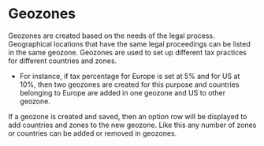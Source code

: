 # Geozones

Geozones are created based on the needs of the legal process. Geographical locations that have the same legal proceedings can be listed in the same geozone. Geozones are used to set up different tax practices for different countries and zones.
* For instance, if tax percentage for Europe is set at 5% and for US at 10%, then two geozones are created for this purpose and countries belonging to Europe are added in one geozone and US to other geozone.

If a geozone is created and saved, then an option row will be displayed to add countries and zones to the new geozone. Like this any number of zones or countries can be added or removed in geozones.
